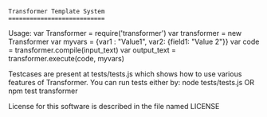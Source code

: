 	Transformer Template System
	===========================

Usage:
var Transformer = require('transformer')
var transformer = new Transformer
var myvars = {var1 : "Value1", var2: {field1: "Value 2"}}
var code = transformer.compile(input_text)
var output_text = transformer.execute(code, myvars)

Testcases are present at tests/tests.js which shows how to use various features of Transformer.
You can run tests either by:
node tests/tests.js OR
npm test transformer

License for this software is described in the file named LICENSE
